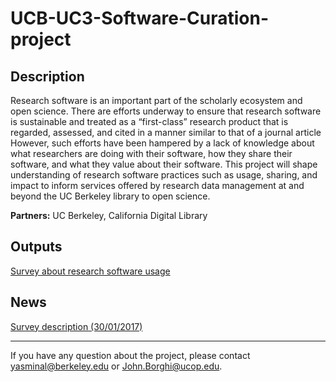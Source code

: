 # UCB-UC3-Software-Curation-project

## Description 

Research software is an important part of the scholarly ecosystem and open science. There are efforts underway to ensure that research software is sustainable and treated as a “first-class” research product that is regarded, assessed, and cited in a manner similar to that of a journal article However, such efforts have been hampered by a lack of knowledge about what researchers are doing with their software, how they share their software, and what they value about their software. This project will shape understanding of research software practices such as usage, sharing, and impact to inform services offered by research data management at and beyond the UC Berkeley library to open science.


**Partners:** UC Berkeley, California Digital Library

## Outputs
[Survey about research software usage](http://news.lib.berkeley.edu/2017/01/30/software-survey/)

## News
[Survey description (30/01/2017)](https://berkeley.qualtrics.com/jfe/form/SV_aXc6OrbCpg26wo5)

---------

If you have any question about the project, please contact yasminal@berkeley.edu or John.Borghi@ucop.edu.

